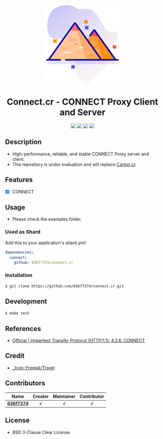 <div align = "center"><img src="images/icon.png" width="256" height="256" /></div>

<div align = "center">
  <h1>Connect.cr - CONNECT Proxy Client and Server</h1>
</div>

<p align="center">
  <a href="https://crystal-lang.org">
    <img src="https://img.shields.io/badge/built%20with-crystal-000000.svg" /></a>
  <a href="https://github.com/636f7374/connect.cr/actions">
    <img src="https://github.com/636f7374/connect.cr/workflows/Continuous%20Integration/badge.svg" /></a>
  <a href="https://github.com/636f7374/connect.cr/releases">
    <img src="https://img.shields.io/github/release/636f7374/connect.cr.svg" /></a>
  <a href="https://github.com/636f7374/connect.cr/blob/master/license">
    <img src="https://img.shields.io/github/license/636f7374/connect.cr.svg"></a>
</p>

## Description

* High-performance, reliable, and stable CONNECT Proxy server and client.
* This repository is under evaluation and will replace [Carton.cr](https://github.com/636f7374/carton.cr).

## Features

* [X] CONNECT

## Usage

* Please check the examples folder.

### Used as Shard

Add this to your application's shard.yml:

```yaml
dependencies:
  connect:
    github: 636f7374/connect.cr
```

### Installation

```bash
$ git clone https://github.com/636f7374/connect.cr.git
```

## Development

```bash
$ make test
```

## References

* [Official | Hypertext Transfer Protocol (HTTP/1.1): 4.3.6. CONNECT](https://tools.ietf.org/html/rfc7231#section-4.3.6)

## Credit

* [\_Icon::Freepik/Travel](https://www.flaticon.com/packs/travel-321)

## Contributors

|Name|Creator|Maintainer|Contributor|
|:---:|:---:|:---:|:---:|
|**[636f7374](https://github.com/636f7374)**|√|√|√|

## License

* BSD 3-Clause Clear License
